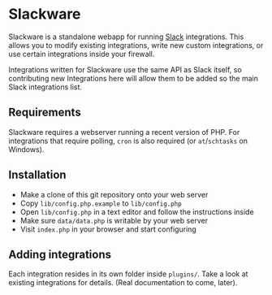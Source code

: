 Slackware
=========

Slackware is a standalone webapp for running [Slack](https://slack.com) integrations.
This allows you to modify existing integrations, write new custom integrations, or use 
certain integrations inside your firewall.

Integrations written for Slackware use the same API as Slack itself, so contributing
new Integrations here will allow them to be added so the main Slack integrations list.


## Requirements

Slackware requires a webserver running a recent version of PHP. For integrations that
require polling, `cron` is also required (or `at`/`schtasks` on Windows).


## Installation

* Make a clone of this git repository onto your web server
* Copy `lib/config.php.example` to `lib/config.php`
* Open `lib/config.php` in a text editor and follow the instructions inside
* Make sure `data/data.php` is writable by your web server
* Visit `index.php` in your browser and start configuring


## Adding integrations

Each integration resides in its own folder inside `plugins/`. Take a look at existing
integrations for details. (Real documentation to come, later).
